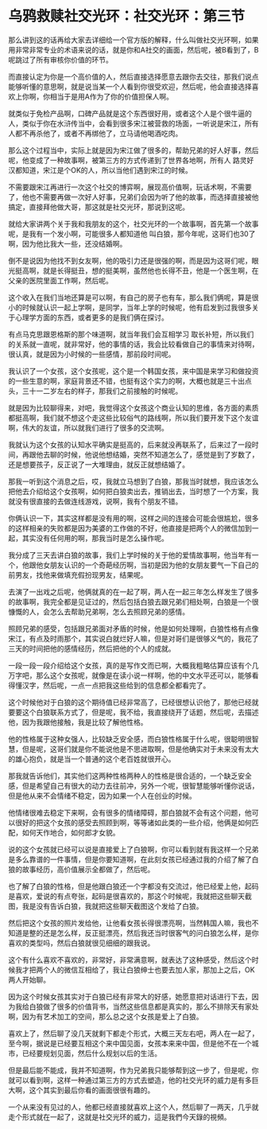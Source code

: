 # 乌鸦救赎社交光环：社交光环：第三节

那么讲到这的话再给大家去详细给一个官方版的解释，什么叫做社交光环啊，如果用非常非常专业的术语来说的话，就是你和A社交的画面，然后呢，被B看到了，B呢跳过了所有审核你价值的环节。

而直接认定为你是一个高价值的人，然后直接选择愿意去跟你去交往，那我们说点能够听懂的意思啊，就是说当某一个人看到你很受欢迎，然后呢，他会直接选择喜欢上你啊，你相当于是用A作为了你的价值担保人啊。

就类似于免检产品啊，口碑产品就是这个东西很好用，或者这个人是个很牛逼的人，类似于你在水浒传当中，会看到很多宋江被营救的场面，一听说是宋江，所有人都不再杀他了，或者不再绑他了，立马请他喝酒吃肉。

那么这个过程当中，实际上就是因为宋江做了很多的，帮助兄弟的好人好事，然后呢，他变成了一种故事啊，被第三方的方式传递到了世界各地啊，所有人 路灵好汉都知道，宋江是个OK的人，所以当他们遇到宋江的时候。

不需要跟宋江再进行一次这个社交的博弈啊，展现高价值啊，玩话术啊，不需要了，他也不需要再做一次好人好事，兄弟们会因为听了他的故事，而选择直接被他搞定，直接拜他做大哥，那这就是社交光环，那说到这呢。

就给大家讲两个关于我和我朋友的这个，社交光环的一个故事啊，首先第一个故事呢，是我有一个发小啊，可能很多人都知道他 叫白狼，那今年呢，这哥们也30了啊，因为他比我大一些，还没结婚啊。

倒不是说因为他找不到女友啊，他的吸引力还是很强的啊，而是因为这哥们呢，眼光挺高啊，就是长得挺丑，想的挺美啊，虽然他也长得不丑，他是一个医生啊，在父亲的医院里面工作啊，然后呢。

这个收入在我们当地还算是可以啊，有自己的房子也有车，那么我们俩呢，算是很小的时候就认识一起上学啊，是同学，当年上学的时候呢，他有启发到过我很多关于心理学方面的东西，或者更多的是我们俩在探讨。

有点马克思跟恩格斯的那个味道啊，就当年我们会互相学习 取长补短，所以我们的关系就一直呢，就非常好，他的事情的话，我会比较看做自己的事情来对待啊，很认真，就是因为小时候的一些感情，那前段时间呢。

我认识了一个女孩，这个女孩呢，这个是一个韩国女孩，来中国是来学习和做投资的一些生意的啊，家庭背景还不错，也挺有这个实力的啊，大概也就是三十出点头，三十一二岁左右的样子，那我们之前接触的时候呢。

就是因为比较聊得来，对吧，我觉得这个女孩这个商业认知的思维，各方面的素质都挺高啊，我们就不想这个走这些比较俗气的路线啊，所以我们要开发下这个友谊啊，伟大的友谊，所以就我们进行了很多的交流啊。

我就认为这个女孩的认知水平确实是挺高的，后来就没再联系了，后来过了一段时间，再跟他去聊的时候，他说他想结婚，突然不知道怎么了，感觉是到了岁数了，还是想要孩子，反正说了一大堆理由，就反正就想结婚了。

那我一听到这个消息之后，哎，我就立马想到了白狼，那我当时就想，我应该怎么把他去介绍给这个女孩啊，如何把白狼卖出去，推销出去，当时想了一个方案，我就没有很直接的去做连线游戏，说啊，我有个朋友不错。

你俩认识一下，其实这样都是没有用的啊，这样之间的连接会可能会很尴尬，很多的这样相亲的失败都是因为美婆的工作做的不好，他直接是把两个人的微信加到一起，其实没有任何用的啊，那我当时是怎么操作呢。

我分成了三天去讲白狼的故事，我们上学时候的关于他的爱情故事啊，他当年有一个，他跟他女朋友认识的一个奇葩经历啊，当初是因为他的女朋友要气一下自己的前男友，找他来做填充假扮现男友，结果呢。

去演了一出戏之后呢，他俩就真的在一起了啊，两人在一起三年怎么样发生了很多的故事啊，我完全都是见证过的，然后包括白狼去跟兄弟们相处啊，白狼是一个很慷慨的人，会怎么去帮助兄弟啊，怎么去照顾兄弟的感情。

照顾兄弟的感受，包括跟兄弟面对矛盾的时候，他是如何处理啊，白狼性格有点像宋江，有点及时雨那个，其实说白就烂好人嘛，但是对哥们是很够义气的，我花了三天的时间把他的感情经历，然后把他的个人的成就。

一段一段一段介绍给这个女孩，真的是写作文而已啊，大概我粗略估算应该有个几万字吧，那么这个女孩呢，就像是在读小说一样啊，他的中文水平还可以，能够看得懂汉字，然后呢，一点一点把我这些给到的信息都全都看完了。

这个时候他对于白狼的这个期待值已经非常高了，已经很想认识他了，那他已经就要要这个白狼联系方式了，但是呢，我不给，我直接绕开了话题，然后呢，去描述他，因为我跟他接触，我是比较了解他性格。

他的性格属于这种女强人，比较缺乏安全感，而白狼性格属于什么呢，很聪明很智慧，但是呢，这哥们就是你不能说他是不思进取啊，但是他确实对于未来没有太大的雄心抱负，就是当一个普通的这个老百姓就很开心。

那我就告诉他们，其实他们这两种性格两种人的性格是很合适的，一个缺乏安全感，但是希望自己有很大的动力去往前冲，另外一个呢，很智慧能够听懂你说话，但是他从来不会情绪不稳定，因为如果一个人在创业的时候。

他情绪很难去稳定下来啊，会有很多的情绪障碍，那白狼就不会有这个问题，他可以很好的把这个女孩的感受去照顾到啊，等等诸如此类的一些介绍，他俩是如何匹配，如何天作地合，如何郎才女貌。

说的这个女孩就已经可以说是直接爱上了白狼啊，你可以看到就有我这样一个兄弟是多么靠谱的一件事情，但是你要知道啊，在此刻女孩已经通过我的介绍了解了白狼的故事经历，高价值展示全都做了，然后呢。

也了解了白狼的性格，但是他跟白狼还一个字都没有交流过，他已经爱上他，起码是喜欢，爱说的有点夸张，起码是很喜欢的，那这个时候呢，我就把这些聊天截图，我是没有告诉白狼，我就把这些聊天截图这个发给了白狼。

然后把这个女孩的照片发给他，让他看女孩长得很漂亮啊，当然韩国人嘛，我也不知道是整的还是怎么样，反正挺漂亮，然后我还当时很客气的问白狼怎么样，是你喜欢的类型吗，然后白狼就很见细细的跟我说。

这个有什么喜欢不喜欢的，非常好，非常满意啊，就表达了这种感受，然后这个时候我才把两个人的微信互相给了，我让白狼绅士也要去加人家，那加上之后，OK 两人开始聊。

因为这个时候女孩其实对于白狼已经有非常大的好感，她愿意把对话进行下去，因为我给白狼做了很多的价值背书，当然这些信息都是真实的，那么不排除天有家处啊，因为有艺术加工的空间，那么总之这个女孩是爱上了白狼。

喜欢上了，然后聊了没几天就剩下都走个形式，大概三天左右吧，两人在一起了，至今啊，据说是已经要互相这个来中国见面，女孩本来来中国，但是他不在一个城市，已经要规划见面，然后什么规划以后的生活。

但是最后能不能成，我并不知道啊，作为兄弟我只能够帮到这一步了，但是呢，你就可以看到啊，这样一种通过第三方的方式去塑造，他的社交光环的威力是有多巨大啊，这个其实到最后你看的画面很很有趣的。

一个从来没有见过的人，他都已经直接就喜欢上这个人，然后聊了一两天，几乎就走个形式就在一起了，这就是社交光环的威力，這是我們今天錄的視頻。

